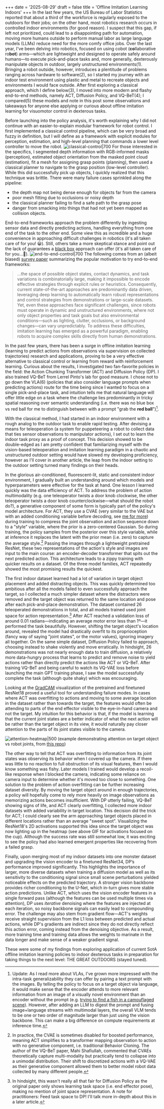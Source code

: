 +++
date = '2025-08-29'
draft = false
title = 'Offline Imitation Learning Indoors'
+++
 In the last few years, the US Bureau of Labor Statistics reported that about a third of the workforce is regularly exposed to the outdoors for their jobs; on the other hand, most robotics research occurs in controlled indoor environments (for good reason). I suspect that this gap, if left not prioritized, could lead to a disappointing path for automation, moving more humans outside to perform manual labor as large language models (LLMs) reduce need for the more comfy office jobs. Over the last year, I've been delving into robotics, focused on using cobot (**co**llaborative ro**bot**) arms—which are lightweight and designed to operate safely around humans—to execute pick-and-place tasks and, more generally, dexterously manipulate objects in outdoor, largely unstructured environments(1). Bringing a robot outside, however, introduces a plentitude of problems ranging across hardware to software(2), so I started my journey with an indoor test environment using plastic and metal to recreate objects and environments I would face outside. After first exploring a classical approach, which I define below(3), I moved into more modern and flashy end-to-end methods, namely ACT, Diffusion Policy, and VQ-BeT(4); I compared(5) these models and note in this post some observations and takeaways for anyone else applying or curious about offline imitation learning for visuomotor control in dexterous tasks.

Before launching into the policy analysis, it's worth explaining why I did not continue with an easier-to-explain modular framework for robot control. I first implemented a classical control pipeline, which can be very broad and fuzzy in definition, but I will define as a framework with explicit modules for perception, estimation, and high-level planning that commands a lower level controller to move the robot.
![classical-control|700](/hub/images/classical_control.png)
For those interested in the specifics, I segmented depth information with RGB-informed masks (perception), estimated object orientation from the masked point cloud (estimation), fit a mesh for assigning grasp points (planning), then used a classical planner to navigate to the grasp position (low-level controller). While this did successfully pick up objects, I quickly realized that this technique was brittle. There were many failure cases sprinkled along the pipeline:
- the depth map not being dense enough for objects far from the camera
- poor mesh fitting due to occlusions or noisy depth
- the classical planner failing to find a safe path to the grasp pose
- danger from smacking into things that had not yet been mapped as collision objects.

End-to-end frameworks approach the problem differently by ingesting sensor data and directly predicting actions, handling everything from one end of the task to the other end. Some view this as incredible and a huge convenience in approaching difficult challenges in robotics (it's all taken care of for you! 😀). Still, others take a more skeptical stance and point out the lack of guarantees a [black box](https://xkcd.com/1838/) approach can offer (it's all taken care of for you...🤨).
![end-to-end-control|700](/hub/images/end_to_end_control.png) 
The following comes from an (albeit biased) [survey paper](https://arxiv.org/pdf/2508.17449) summarizing the popular motivation to try end-to-end frameworks:
> ...the space of possible object states, contact dynamics, and task variations is combinatorially large, making it impossible to encode effective strategies through explicit rules or heuristics. Consequently, current state-of-the-art approaches are predominantly data driven, leveraging deep learning to automatically learn robust representations and control strategies from demonstrations or large-scale datasets. Yet, even these approaches face significant challenges, since robots must operate in dynamic and unstructured environments, where not only object properties and task goals but also environmental conditions—such as lighting, clutter, occlusions, or background changes—can vary unpredictably. To address these difficulties, imitation learning has emerged as a powerful paradigm, enabling robots to acquire complex skills directly from human demonstrations.

In the past few years, there has been a surge in offline imitation learning (learning to predict actions from observations via supervision on collected trajectories) research and applications, proving to be a very effective alternative to classical control or learning from reward with reinforcement learning. Curious about the results, I investigated two fan-favorite policies in the field: the Action Chunking Transformer (ACT) and Diffusion Policy (DP). I also trained VQ-BeT from Lerrel Pinto's lab for good measure. I chose not to go down the VLA(6) (policies that also consider language prompts when predicting actions) route for the time being since I wanted to focus on a single pick-and-place task, and intuition tells me that natural language will offer little edge on a task where the challenge lies predominantly in tricky spatial reasoning over semantic understanding (i.e. there was no blue box vs red ball for me to distinguish between with a prompt "grab the **red ball**")[^0].

With the classical method, I had started in an indoor environment with a rough analog to the outdoor task to enable rapid testing. After devising a means for teleoperation (a system for puppeteering a robot to collect data that ties sensor observations to manipulator actions), I set out to learn the indoor task proxy as a proof of concept. This decision showed to be double-edged as I am pretty confident that familiarizing myself with the vision-based teleoperation and imitation learning paradigm in a chaotic and unstructured outdoor setting would have slowed my developing proficiency, however as I'll cover in another article, the leap from the indoor setting to the outdoor setting turned many findings on their heads.

In the glorious air-conditioned, fluorescent-lit, static and consistent indoor environment, I gradually built an understanding around which models and hyperparameters were effective for the task at hand. One lesson I learned quickly was the data efficiency of ACT. To address the problem of action multimodality (e.g. one teleoperator twists a door knob clockwise, the other teleoperator twists a door knob counterclockwise—what should the robot do?), a generative component of some form is typically part of the policy's model architecture. For ACT, they use a CVAE (very similar to the VAE but with an added conditioning variable before decoding, see [me for more](https://medium.com/@sofeikov/implementing-conditional-variational-auto-encoders-cvae-from-scratch-29fcbb8cb08f)) during training to compress the joint observation and action sequence down to a "style" variable, where the prior is a zero-centered Gaussian. So during training, the policy samples from the posterior over this style variable, while at inference it replaces the latent with the prior mean (i.e. zero) to capture the average style.[^1] Passing the images through a lightweight pretrained ResNet, these two representations of the action's style and images are input to the main course: an encoder-decoder transformer that spits out the next predicted action. This architecture leads to a zippy training with quicker results on a dataset. Of the three model families, ACT repeatedly showed the most promising results the quickest.

The first indoor dataset learned had a lot of variation in target object placement and added distracting objects. This was quickly determined too ambitious after all the models failed to even successfully approach the target, so I collected a much simpler dataset where the distractors were removed and the target object was returned to the same location and pose after each pick-and-place demonstration. The dataset contained 26 teleoperated demonstrations in total, and all models trained used joint space for action representation.[^2] After ACT reached a validation loss of around 0.01 radians—indicating an average motor error less than 1º—it performed the task beautifully. However, shifting the target object's location around, revealed the model had drastically overfit to its proprioception (fancy way of saying "joint states", or the motor values), ignoring imagery all together. On the same simple dataset, Diffusion Policy failed to approach, choosing instead to shake violently and move erratically. In hindsight, 26 demonstrations was not nearly enough data to train diffusion, a relatively more data-hungry process that learns to predict and remove noise to yield actions rather than directly predict the actions like ACT or VQ-BeT. After training VQ-BeT and being careful to watch its VQ-VAE loss before launching the main GPT training phase, I saw the model successfully complete the task (although quite shaky) which was encouraging.

Looking at the [GradCAM](https://github.com/jacobgil/pytorch-grad-cam) visualization of the pretrained and finetuned ResNet18 proved a 
useful tool for understanding failure modes. In cases where ACT was overfitting to actions and moving to some average location in the dataset rather than towards the target, the features would often be attending to parts of the end effector visible to the eye-in-hand camera and not the target. My intuition for this behavior is that, if the model is learning that the current joint states are a better indicator of what the next action will be rather than the target object in its view, it would naturally pay closer attention to the parts of its joint states visible to the camera.

![attention-heatmap|500](/hub/images/attention_coffee_prop.gif)
(example demonstrating attention on target object vs robot joints, from [this repo](https://github.com/villekuosmanen/physical-AI-interpretabilit))

The other way to tell that ACT was overfitting to information from its joint states was observing its behavior when I covered up the camera. If there was little to no reaction to full obstruction of its visual features, then I would know something was fishy. Later models I trained would develop a recoil-like response when I blocked the camera, indicating some reliance on camera input to determine whether it's moved too close to something. One solution to the problem of action overfitting can be further increasing dataset diversity. By moving the target object around in enough trajectories, a policy will hopefully come to rely more heavily on image observations as memorizing actions becomes insufficient. With DP utterly failing, VQ-BeT showing signs of life, and ACT clearly overfitting, I collected more indoor datasets with added variability in target location. This decision did the trick for ACT; I could clearly see the arm approaching target objects placed in different locations rather than an average "sweet spot". Visualizing the ResNet18's 2D activations supported this idea since the target object was now lighting up in the heatmap (see above GIF for activations focused on the cup). Although the success rate was still somewhat low, it was exciting to see the policy had also learned emergent properties like recovering from a failed grasp.

Finally, upon merging most of my indoor datasets into one monster dataset and upgrading the vision encoder to a finetuned ResNet34, DP’s performance improved significantly. This highlights the importance of larger, more diverse datasets when training a diffusion model as well as its sensitivity to the conditioning signal since small scene perturbations yielded noticeable effects on the predicted trajectory. A stronger vision backbone provides richer conditioning to the U-Net, which in-turn gives more stable action predictions. Unlike ACT, which uses the vision encoder features in a single forward pass (although the features can be used multiple times via attention), DP uses *iterative* denoising where the features are injected at each iteration, so noisy backbone signals can easily lead to compounding error. The challenge may also stem from gradient flow—ACT's weights receive straight supervision from the L1 loss between predicted and actual actions, while DP's gradients are indirect since they do not directly reflect this action error, coming instead from the denoising objective. As a result, more training time and training data allows the weights to marinate in the data longer and make sense of a weaker gradient signal.

These were some of my findings from exploring application of current SotA offline imitation learning policies to indoor dexterous tasks in preparation for taking things to the next level: THE GREAT OUTDOORS (stayed tuned).

[^0]: Update: As I read more about VLAs, I've grown more impressed with the intra-task generalizability they can offer by pairing a text prompt with the images. By telling the policy to focus on a target object via language, it would make sense that the encoder attends to more relevant information from an image of a visually novel environment than an encoder without the prompt (e.g. [trying to find a fish in a camouflaged scene](https://penn-pal-lab.github.io/Pi0-Experiment-in-the-Wild/)). However, after adding an LLM to digest the prompt and fusing image+language streams with multimodal layers, the overall VLM tends to be one or two order of magnitude larger than just using the vision backbone. This can make a big difference on compute requirements at inference time.

[^1]: In practice, the CVAE is sometimes disabled for boosted performance, meaning ACT simplifies to a transformer mapping observation to action with no generative component, i.e. traditional Behavior Cloning. The author of the VQ-BeT paper, Mahi Shafiullah, commented that CVAEs theoretically capture multi-modality but practically tend to collapse into a unimodal distribution. Their shift to discretized actions with a VQ-VAE as their generative component allowed them to better model robot data collected by many different people.

[^2]: In hindsight, this wasn't really all that fair for Diffusion Policy as the original paper only shows learning task space (i.e. end effector pose), making no mention of joint space representation. A note for practitioners: Feed task space to DP! I'll talk more in-depth about this in a later article.